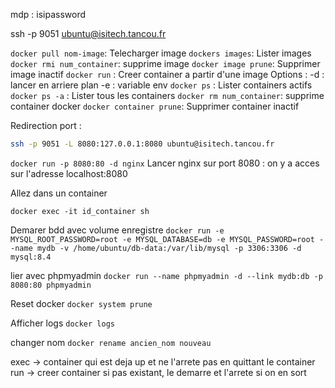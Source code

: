 mdp : isipassword

ssh -p 9051 ubuntu@isitech.tancou.fr

`docker pull nom-image`: Telecharger image
`dockers images`: Lister images
`docker rmi num_container`: supprime image 
`docker image prune`: Supprimer image inactif
`docker run` : Creer container a partir d'une image
        Options : 
            -d : lancer en arriere plan
            -e : variable env
`docker ps` : Lister containers actifs
`docker ps -a` : Lister tous les containers
`docker rm num_container`: supprime container docker
`docker container prune`: Supprimer container inactif

Redirection port :
```bash
ssh -p 9051 -L 8080:127.0.0.1:8080 ubuntu@isitech.tancou.fr
```

`docker run -p 8080:80 -d nginx` Lancer nginx sur port 8080 : on y a acces sur l'adresse localhost:8080

Allez dans un container

`docker exec -it id_container sh`

Demarer bdd avec volume enregistre 
`docker run -e MYSQL_ROOT_PASSWORD=root -e MYSQL_DATABASE=db -e MYSQL_PASSWORD=root --name mydb -v /home/ubuntu/db-data:/var/lib/mysql -p 3306:3306 -d mysql:8.4`

lier avec phpmyadmin
`docker run --name phpmyadmin -d --link mydb:db -p 8080:80 phpmyadmin`

Reset docker
`docker system prune`

Afficher logs
`docker logs`

changer nom
`docker rename ancien_nom nouveau`

exec -> container qui est deja up et ne l'arrete pas en quittant le container
run -> creer container si pas existant, le demarre et l'arrete si on en sort 